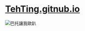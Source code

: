 # [TehTing.gitnub.io](https://tehting.github.io/TehTing.gitnub.io/)
![巴托讓我歐趴](https://memeprod.sgp1.digitaloceanspaces.com/user-wtf/1592837439480.jpg)
